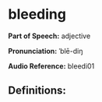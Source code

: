 # bleeding

**Part of Speech:** adjective

**Pronunciation:** ˈblē-diŋ

**Audio Reference:** bleedi01

## Definitions:
